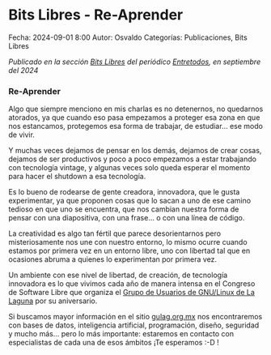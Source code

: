Bits Libres - Re-Aprender
==================================

Fecha: 2024-09-01 8:00
Autor: Osvaldo
Categorías: Publicaciones, Bits Libres

_Publicado en la sección [Bits Libres](http://www.gulag.org.mx/sobre-la-seccion-bits-libres.html) del periódico [Entretodos](http://periodicoentretodos.mx/version-impresa/), en septiembre del 2024_

<!-- break -->

### Re-Aprender

Algo que siempre menciono en mis charlas es no detenernos, no quedarnos atorados, ya que cuando eso pasa empezamos a proteger esa zona en que nos estancamos, protegemos esa forma de trabajar, de estudiar...  ese modo de vivir.

Y muchas veces dejamos de pensar en los demás, dejamos de crear cosas, dejamos de ser productivos y poco a poco empezamos a estar trabajando con tecnología vintage, y algunas veces solo queda esperar el momento para hacer el shutdown a esa tecnología.

Es lo bueno de rodearse de gente creadora, innovadora, que le gusta experimentar, ya que proponen cosas que lo sacan a uno de ese camino tedioso en que uno se encuentra, que nos cambian nuestra forma de pensar con una diapositiva, con una frase... o con una línea de código.

La creatividad es algo tan fértil que parece desorientarnos pero misteriosamente nos une con nuestro entorno, lo mismo ocurre cuando estamos por primera vez en un entorno libre, uno con libertad tal que en ocasiones abruma a quienes lo experimentan por primera vez.

Un ambiente con ese nivel de libertad, de creación, de tecnología innovadora es lo que vivimos cada año de manera intensa en el Congreso de Software Libre que organiza el [Grupo de Usuarios de GNU/Linux de La Laguna](http://www.gulag.org.mx/) por su aniversario.

Si buscamos mayor información en el sitio [gulag.org.mx](http://www.gulag.org.mx/) nos encontraremos con bases de datos, inteligencia artificial, programación, diseño, seguridad y mucho más... pero lo más importante: estaremos en contacto con especialistas de cada una de esos ámbitos ¡Te esperamos :-D !

